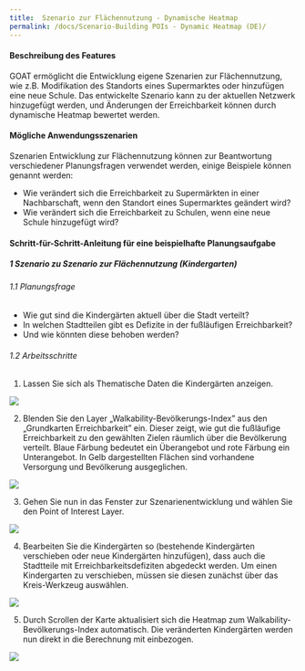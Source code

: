 ```yaml
---
title:  Szenario zur Flächennutzung - Dynamische Heatmap
permalink: /docs/Scenario-Building POIs - Dynamic Heatmap (DE)/
---
```


#### Beschreibung des Features
GOAT ermöglicht die Entwicklung eigene Szenarien zur Flächennutzung, wie z.B. Modifikation des Standorts eines Supermarktes oder hinzufügen eine neue Schule. Das entwickelte Szenario kann zu der aktuellen Netzwerk hinzugefügt werden, und Änderungen der Erreichbarkeit können durch dynamische Heatmap bewertet werden. 

#### Mögliche Anwendungsszenarien
Szenarien Entwicklung zur Flächennutzung können zur Beantwortung verschiedener Planungsfragen verwendet werden, einige Beispiele können genannt werden:
- Wie verändert sich die Erreichbarkeit zu Supermärkten in einer Nachbarschaft, wenn den Standort eines Supermarktes geändert wird?
- Wie verändert sich die Erreichbarkeit zu Schulen, wenn eine neue Schule hinzugefügt wird?


#### Schritt-für-Schritt-Anleitung für eine beispielhafte Planungsaufgabe
##### 1 Szenario zu Szenario zur Flächennutzung (Kindergarten)
###### 1.1 Planungsfrage
- Wie gut sind die Kindergärten aktuell über die Stadt verteilt? 
- In welchen Stadtteilen gibt es Defizite in der fußläufigen Erreichbarkeit? 
- Und wie könnten diese behoben werden?


###### 1.2 Arbeitsschritte
1. Lassen Sie sich als Thematische Daten die Kindergärten anzeigen.
<img class="img-responsive" src="../../img/Docs/training materials/Scenario_POIs/kindergarten.png">

2. Blenden Sie den Layer „Walkability-Bevölkerungs-Index” aus den „Grundkarten Erreichbarkeit” ein. Dieser zeigt, wie gut die fußläufige Erreichbarkeit zu den gewählten Zielen räumlich über die Bevölkerung verteilt. Blaue Färbung bedeutet ein Überangebot und rote Färbung ein Unterangebot. In Gelb dargestellten Flächen sind vorhandene Versorgung und Bevölkerung ausgeglichen.
<img class="img-responsive" src="../../img/Docs/training materials/Scenario_POIs/walkability_popoulation_index.png">

3. Gehen Sie nun in das Fenster zur Szenarienentwicklung und wählen Sie den Point of Interest Layer.
<img class="img-responsive" src="../../img/Docs/training materials/Scenario_POIs/PointofInterest.png">

4. Bearbeiten Sie die Kindergärten so (bestehende Kindergärten verschieben oder neue Kindergärten hinzufügen), dass auch die Stadtteile mit Erreichbarkeitsdefiziten abgedeckt werden. Um einen Kindergarten zu verschieben, müssen sie diesen zunächst über das Kreis-Werkzeug auswählen.
<img class="img-responsive" src="../../img/Docs/training materials/Scenario_POIs/circle_tool.png">

5. Durch Scrollen der Karte aktualisiert sich die Heatmap zum Walkability- Bevölkerungs-Index automatisch. Die veränderten Kindergärten werden nun direkt in die Berechnung mit einbezogen.
<img class="img-responsive" src="../../img/Docs/training materials/Scenario_POIs/new_kindergarden.png">








 